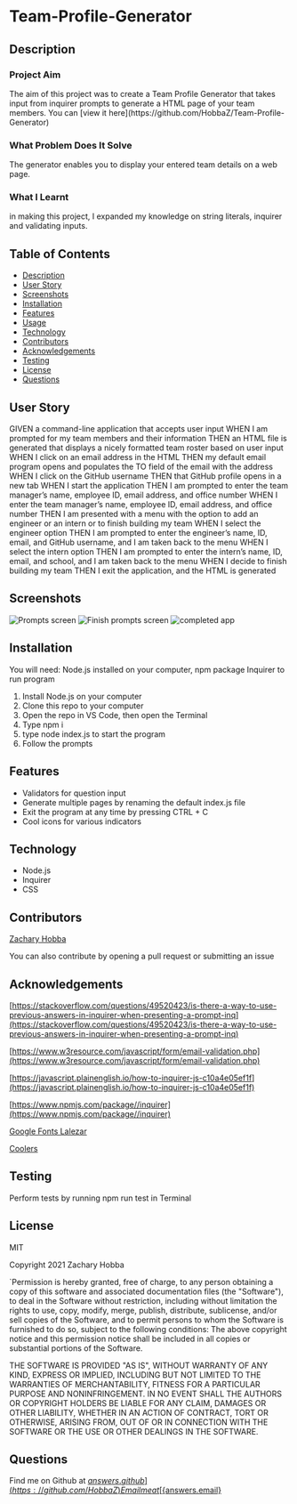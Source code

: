 # Team-Profile-Generator

## Description
<h3>Project Aim</h3>
The aim of this project was to create a Team Profile Generator that takes input from inquirer prompts to generate a HTML page of your team members.
You can [view it here](https://github.com/HobbaZ/Team-Profile-Generator)
<h3>What Problem Does It Solve</h3>
The generator enables you to display your entered team details on a web page.
<h3>What I Learnt</h3>
in making this project, I expanded my knowledge on string literals, inquirer and validating inputs.

## Table of Contents
- [Description](#description)
- [User Story](#userstory)
- [Screenshots](#screenshots)
- [Installation](#installation)
- [Features](#features)
- [Usage](#usage)
- [Technology](#technology)
- [Contributors](#contributors)
- [Acknowledgements](#acknowledgements)
- [Testing](#testing)
- [License](#license)
- [Questions](#questions)

## User Story
GIVEN a command-line application that accepts user input
WHEN I am prompted for my team members and their information
THEN an HTML file is generated that displays a nicely formatted team roster based on user input
WHEN I click on an email address in the HTML
THEN my default email program opens and populates the TO field of the email with the address
WHEN I click on the GitHub username
THEN that GitHub profile opens in a new tab
WHEN I start the application
THEN I am prompted to enter the team manager’s name, employee ID, email address, and office number
WHEN I enter the team manager’s name, employee ID, email address, and office number
THEN I am presented with a menu with the option to add an engineer or an intern or to finish building my team
WHEN I select the engineer option
THEN I am prompted to enter the engineer’s name, ID, email, and GitHub username, and I am taken back to the menu
WHEN I select the intern option
THEN I am prompted to enter the intern’s name, ID, email, and school, and I am taken back to the menu
WHEN I decide to finish building my team
THEN I exit the application, and the HTML is generated

## Screenshots
![Prompts screen](./asset/images/prompts.png)
![Finish prompts screen](./asset/images/promptsFinish.png)
![completed app](./asset/images/fullWebpage.png)

## Installation
You will need: 
Node.js installed on your computer, npm package Inquirer to run program

1. Install Node.js on your computer
2. Clone this repo to your computer
3. Open the repo in VS Code, then open the Terminal
4. Type npm i
5. type node index.js to start the program
6. Follow the prompts

## Features
- Validators for question input
- Generate multiple pages by renaming the default index.js file
- Exit the program at any time by pressing CTRL + C
- Cool icons for various indicators

## Technology
- Node.js
- Inquirer
- CSS

## Contributors
[Zachary Hobba](https://github.com/HobbaZ)

You can also contribute by opening a pull request or submitting an issue

## Acknowledgements
[https://stackoverflow.com/questions/49520423/is-there-a-way-to-use-previous-answers-in-inquirer-when-presenting-a-prompt-inq](https://stackoverflow.com/questions/49520423/is-there-a-way-to-use-previous-answers-in-inquirer-when-presenting-a-prompt-inq)

[https://www.w3resource.com/javascript/form/email-validation.php](https://www.w3resource.com/javascript/form/email-validation.php)

[https://javascript.plainenglish.io/how-to-inquirer-js-c10a4e05ef1f](https://javascript.plainenglish.io/how-to-inquirer-js-c10a4e05ef1f)

[https://www.npmjs.com/package//inquirer](https://www.npmjs.com/package//inquirer)

[Google Fonts Lalezar](https://fonts.google.com/specimen/Lalezar?category=Display#standard-styles)

[Coolers](https://coolors.co/)

## Testing
Perform tests by running npm run test in Terminal

## License
MIT

Copyright 2021 Zachary Hobba

`Permission is hereby granted, free of charge, to any person obtaining a copy of this software and associated documentation files (the "Software"), to deal in the Software without restriction, including without limitation the rights to use, copy, modify, merge, publish, distribute, sublicense, and/or sell copies of the Software, and to permit persons to whom the Software is furnished to do so, subject to the following conditions:
The above copyright notice and this permission notice shall be included in all copies or substantial portions of the Software.
    
THE SOFTWARE IS PROVIDED "AS IS", WITHOUT WARRANTY OF ANY KIND, EXPRESS OR IMPLIED, INCLUDING BUT NOT LIMITED TO THE WARRANTIES OF MERCHANTABILITY, FITNESS FOR A PARTICULAR PURPOSE AND NONINFRINGEMENT. IN NO EVENT SHALL THE AUTHORS OR COPYRIGHT HOLDERS BE LIABLE FOR ANY CLAIM, DAMAGES OR OTHER LIABILITY, WHETHER IN AN ACTION OF CONTRACT, TORT OR OTHERWISE, ARISING FROM, OUT OF OR IN CONNECTION WITH THE SOFTWARE OR THE USE OR OTHER DEALINGS IN THE SOFTWARE.

## Questions
Find me on Github at [${answers.github}](https://github.com/HobbaZ)
Email me at [${answers.email}](zachobba@gmail.com)